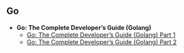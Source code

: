## Go

* **Go: The Complete Developer’s Guide (Golang)**
    * [Go: The Complete Developer’s Guide (Golang) Part 1](http://1ink.cc/cjcOT)
    * [Go: The Complete Developer’s Guide (Golang) Part 2](http://1ink.cc/er0RF)
